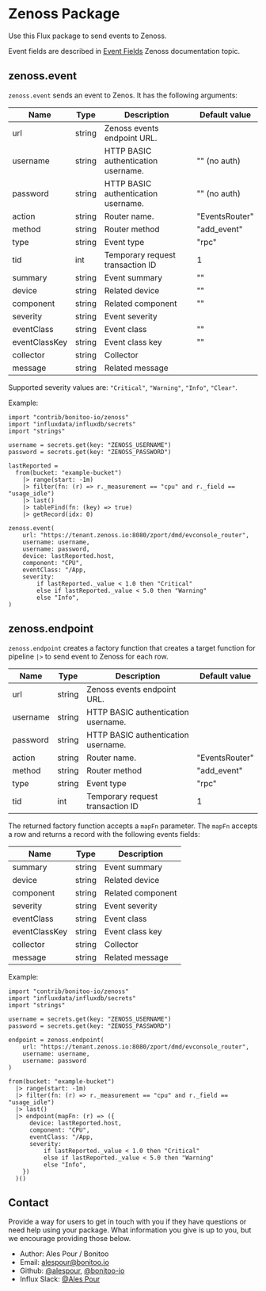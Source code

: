 # Zenoss Package

Use this Flux package to send events to Zenoss.

Event fields are described in [Event Fields](https://help.zenoss.com/zsd/RM/administering-resource-manager/event-management/event-fields) Zenoss documentation topic.

## zenoss.event

`zenoss.event` sends an event to Zenos. It has the following arguments:

| Name | Type | Description | Default value |
| ---- | ---- | ----------- | --- |
| url | string | Zenoss events endpoint URL. | |
| username  | string | HTTP BASIC authentication username. | "" (no auth) | 
| password | string | HTTP BASIC authentication username. | "" (no auth) |
| action | string | Router name. | "EventsRouter" |
| method | string | Router method | "add_event" |
| type | string | Event type | "rpc" |
| tid | int | Temporary request transaction ID | 1 |
| summary | string | Event summary | "" |
| device | string | Related device | "" |
| component | string | Related component | "" |
| severity | string | Event severity | |
| eventClass | string | Event class | "" |
| eventClassKey | string | Event class key | "" |
| collector | string | Collector |  |
| message | string | Related message |  |

Supported severity values are: `"Critical"`, `"Warning"`, `"Info"`, `"Clear"`.

Example:

    import "contrib/bonitoo-io/zenoss"
    import "influxdata/influxdb/secrets"
    import "strings"

    username = secrets.get(key: "ZENOSS_USERNAME")
    password = secrets.get(key: "ZENOSS_PASSWORD")

    lastReported =
      from(bucket: "example-bucket")
        |> range(start: -1m)
        |> filter(fn: (r) => r._measurement == "cpu" and r._field == "usage_idle")
        |> last()
        |> tableFind(fn: (key) => true)
        |> getRecord(idx: 0)

    zenoss.event(
        url: "https://tenant.zenoss.io:8080/zport/dmd/evconsole_router",
        username: username,
        username: password,
        device: lastReported.host,
        component: "CPU",
        eventClass: "/App,
        severity:
            if lastReported._value < 1.0 then "Critical"
            else if lastReported._value < 5.0 then "Warning"
            else "Info",
    )

## zenoss.endpoint

`zenoss.endpoint` creates a factory function that creates a target function for pipeline `|>` to send event 
to Zenoss for each row.

| Name | Type | Description | Default value |
| ---- | ---- | ----------- | --- |
| url | string | Zenoss events endpoint URL. | |
| username  | string | HTTP BASIC authentication username. | | 
| password | string | HTTP BASIC authentication username. | |
| action | string | Router name. | "EventsRouter" |
| method | string | Router method | "add_event" |
| type | string | Event type | "rpc" |
| tid | int | Temporary request transaction ID | 1 |

The returned factory function accepts a `mapFn` parameter.
The `mapFn` accepts a row and returns a record with the following events fields:

| Name | Type | Description |
| ---- | ---- | ----------- |
| summary | string | Event summary |
| device | string | Related device |
| component | string | Related component |
| severity | string | Event severity |
| eventClass | string | Event class |
| eventClassKey | string | Event class key |
| collector | string | Collector |
| message | string | Related message |

Example:

    import "contrib/bonitoo-io/zenoss"
    import "influxdata/influxdb/secrets"
    import "strings"

    username = secrets.get(key: "ZENOSS_USERNAME")
    password = secrets.get(key: "ZENOSS_PASSWORD")

    endpoint = zenoss.endpoint(
        url: "https://tenant.zenoss.io:8080/zport/dmd/evconsole_router",
        username: username,
        username: password
    )
    
    from(bucket: "example-bucket")
      |> range(start: -1m)
      |> filter(fn: (r) => r._measurement == "cpu" and r._field == "usage_idle")
      |> last()
      |> endpoint(mapFn: (r) => ({
          device: lastReported.host,
          component: "CPU",
          eventClass: "/App,
          severity:
              if lastReported._value < 1.0 then "Critical"
              else if lastReported._value < 5.0 then "Warning"
              else "Info",
        })
      )()

## Contact

Provide a way for users to get in touch with you if they have questions or need help using your package. What information you give is up to you, but we encourage providing those below.

- Author: Ales Pour / Bonitoo
- Email: alespour@bonitoo.io
- Github: [@alespour](https://github.com/alespour), [@bonitoo-io](https://github.com/bonitoo-io)
- Influx Slack: [@Ales Pour](https://influxdata.com/slack)

